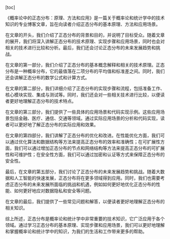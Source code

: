 
[toc]                    
                
                
《概率论中的正态分布：原理、方法和应用》是一篇关于概率论和统计学中的技术知识的专业博客文章，旨在向读者介绍正态分布的基本原理、方法和应用场景。

在文章的开头，我们介绍了正态分布的背景和目的，并说明了目标受众。随着文章的展开，我们将深入讲解正态分布的技术原理、实现步骤和应用场景，同时也会对相关的技术进行比较和分析。最后，我们还会讨论正态分布的未来发展趋势和挑战。

在文章的第一部分，我们介绍了正态分布的基本概念解释和相关的技术原理。正态分布是一种概率分布，它的最值落在二项分布的平均值和标准差之间。同时，我们还会讲解正态分布的数学公式和计算方式。

在文章的第二部分，我们详细介绍了正态分布的实现步骤和流程，包括准备工作、核心模块实现、集成与测试等。同时，我们还会对一些相关技术进行比较，以便读者更好地理解正态分布的技术特点。

在文章的第三部分，我们提供了一些具体的应用场景和代码实现示例。这些应用场景包括金融、医疗、通信、交通等领域。通过实际应用场景的分析和代码实现，读者可以更好地了解正态分布的实际应用和效果。

在文章的第四部分，我们讲解了正态分布的优化和改进。在性能优化方面，我们可以通过优化算法和数据结构等方法来提高正态分布的效率和准确性；在可扩展性方面，我们可以通过增加正态分布的节点和网络结构等方法来提高正态分布的可扩展性和可维护性；在安全性方面，我们可以通过加密和认证等方式来保障正态分布的安全性。

最后，在文章的第五部分，我们讨论了正态分布的未来发展趋势和挑战。随着大数据和人工智能的快速发展，正态分布将在更多领域得到应用。同时，我们也需要考虑正态分布的未来发展所面临的挑战和机遇，例如如何更好地优化正态分布的性能、如何更好地应对数据隐私和安全等问题。

在文章的最后，我们提供了一些常见问题和解答，以便读者更好地理解正态分布的相关知识。

综上所述，正态分布是概率论和统计学中非常重要的技术知识，它广泛应用于各个领域。通过学习正态分布的基本原理、实现步骤和应用场景，我们可以更好地理解和掌握概率论和统计学中的知识，为我们的生活和工作带来更多的帮助。

